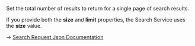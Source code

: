 Set the total number of results to return for a single page of search results.

If you provide both the **size** and **limit** properties, the Search Service uses the **size** value.

→ [Search Request Json Documentation](https://docs.couchbase.com/server/current/search/search-request-params.html)